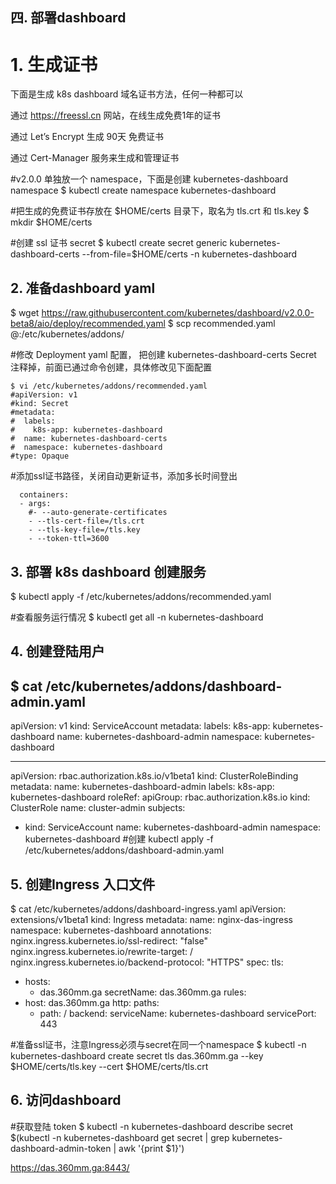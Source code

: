 ## 四. 部署dashboard

# 1. 生成证书
下面是生成 k8s dashboard 域名证书方法，任何一种都可以

通过 https://freessl.cn 网站，在线生成免费1年的证书

通过 Let’s Encrypt 生成 90天 免费证书

通过 Cert-Manager 服务来生成和管理证书


#v2.0.0 单独放一个 namespace，下面是创建 kubernetes-dashboard namespace
$ kubectl  create namespace kubernetes-dashboard

#把生成的免费证书存放在 $HOME/certs 目录下，取名为 tls.crt 和 tls.key
$ mkdir $HOME/certs

#创建 ssl 证书 secret
$ kubectl create secret generic kubernetes-dashboard-certs --from-file=$HOME/certs -n kubernetes-dashboard

## 2. 准备dashboard yaml

$ wget https://raw.githubusercontent.com/kubernetes/dashboard/v2.0.0-beta8/aio/deploy/recommended.yaml
$ scp recommended.yaml <user>@<node-ip>:/etc/kubernetes/addons/
 
#修改 Deployment yaml 配置， 把创建 kubernetes-dashboard-certs Secret 注释掉，前面已通过命令创建，具体修改见下面配置
 ```
 $ vi /etc/kubernetes/addons/recommended.yaml
#apiVersion: v1
#kind: Secret
#metadata:
#  labels:
#    k8s-app: kubernetes-dashboard
#  name: kubernetes-dashboard-certs
#  namespace: kubernetes-dashboard
#type: Opaque
```
#添加ssl证书路径，关闭自动更新证书，添加多长时间登出

      containers:
      - args:
        #- --auto-generate-certificates
        - --tls-cert-file=/tls.crt
        - --tls-key-file=/tls.key
        - --token-ttl=3600

## 3. 部署 k8s dashboard 创建服务
$ kubectl apply -f /etc/kubernetes/addons/recommended.yaml

#查看服务运行情况
$ kubectl get all -n kubernetes-dashboard
## 4. 创建登陆用户
$ cat /etc/kubernetes/addons/dashboard-admin.yaml
---
apiVersion: v1
kind: ServiceAccount
metadata:
  labels:
    k8s-app: kubernetes-dashboard
  name: kubernetes-dashboard-admin
  namespace: kubernetes-dashboard
 
---
apiVersion: rbac.authorization.k8s.io/v1beta1
kind: ClusterRoleBinding
metadata:
  name: kubernetes-dashboard-admin
  labels:
    k8s-app: kubernetes-dashboard
roleRef:
  apiGroup: rbac.authorization.k8s.io
  kind: ClusterRole
  name: cluster-admin
subjects:
- kind: ServiceAccount
  name: kubernetes-dashboard-admin
  namespace: kubernetes-dashboard
  #创建
 kubectl apply -f /etc/kubernetes/addons/dashboard-admin.yaml
 
 ## 5. 创建Ingress 入口文件
$ cat /etc/kubernetes/addons/dashboard-ingress.yaml
 apiVersion: extensions/v1beta1
kind: Ingress
metadata:
  name: nginx-das-ingress
  namespace: kubernetes-dashboard
  annotations:
    nginx.ingress.kubernetes.io/ssl-redirect: "false"
    nginx.ingress.kubernetes.io/rewrite-target: /
    nginx.ingress.kubernetes.io/backend-protocol: "HTTPS"
spec:
  tls:
  - hosts:
    - das.360mm.ga
    secretName: das.360mm.ga
  rules:
  - host: das.360mm.ga
    http:
      paths:
      - path: /
        backend:
          serviceName: kubernetes-dashboard
          servicePort: 443
 
 #准备ssl证书，注意Ingress必须与secret在同一个namespace
 $ kubectl -n kubernetes-dashboard create secret tls das.360mm.ga --key $HOME/certs/tls.key --cert $HOME/certs/tls.crt

## 6. 访问dashboard
#获取登陆 token
$ kubectl -n kubernetes-dashboard describe secret $(kubectl -n kubernetes-dashboard get secret | grep kubernetes-dashboard-admin-token | awk '{print $1}')

https://das.360mm.ga:8443/
